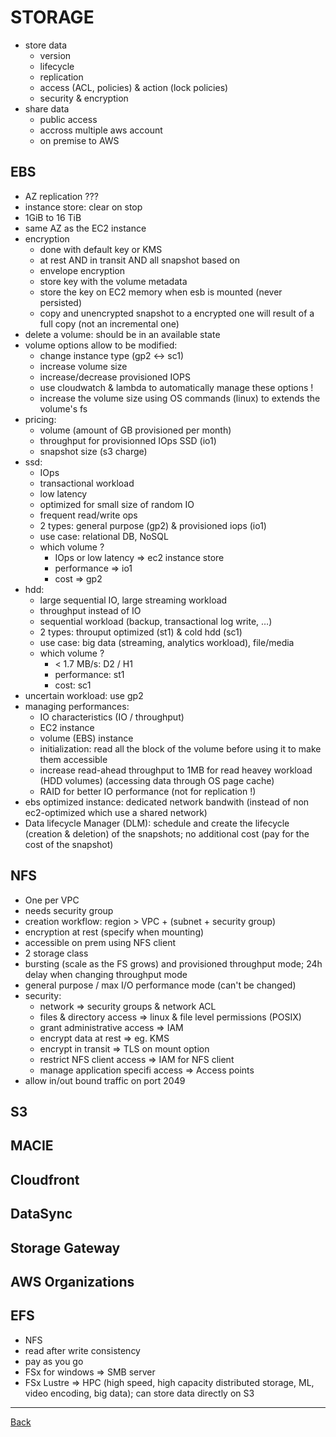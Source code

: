 STORAGE
=========

* store data 
    * version
    * lifecycle
    * replication
    * access (ACL, policies) & action (lock policies)
    * security & encryption
* share data
    * public access
    * accross multiple aws account
    * on premise to AWS 
 
 ## EBS
 * AZ replication ???
 * instance store: clear on stop
 * 1GiB to 16 TiB
 * same AZ as the EC2 instance
 * encryption 
    * done with default key or KMS
    * at rest AND in transit AND all snapshot based on
    * envelope encryption
    * store key with the volume metadata
    * store the key on EC2 memory when esb is mounted (never persisted)
    * copy and unencrypted snapshot to a encrypted one will result of a full copy (not an incremental one)
 * delete a volume: should be in an available state
 * volume options allow to be modified:
    * change instance type (gp2 <-> sc1)
    * increase volume size
    * increase/decrease provisioned IOPS
    * use cloudwatch & lambda to automatically manage these options !
    * increase the volume size using OS commands (linux) to extends the volume's fs
 * pricing:
    * volume (amount of GB provisioned per month)
    * throughput for provisionned IOps SSD (io1)
    * snapshot size (s3 charge)
 * ssd: 
    * IOps
    * transactional workload
    * low latency
    * optimized for small size of random IO
    * frequent read/write ops
    * 2 types: general purpose (gp2) & provisioned iops (io1)
    * use case: relational DB, NoSQL
    * which volume ? 
        * IOps or low latency => ec2 instance store
        * performance => io1
        * cost => gp2
 * hdd:
    * large sequential IO, large streaming workload 
    * throughput instead of IO
    * sequential workload (backup, transactional log write, …)
    * 2 types: throuput optimized (st1) & cold hdd (sc1)
    * use case: big data (streaming, analytics workload), file/media
    * which volume ?
        * < 1.7 MB/s: D2 / H1
        * performance: st1
        * cost: sc1
 * uncertain workload: use gp2
 * managing performances:
    * IO characteristics (IO / throughput)
    * EC2 instance
    * volume (EBS) instance
    * initialization: read all the block of the volume before using it to make them accessible
    * increase read-ahead throughput to 1MB for read heavey workload (HDD volumes) (accessing data through OS page cache)
    * RAID for better IO performance (not for replication !)
 * ebs optimized instance: dedicated network bandwith (instead of non ec2-optimized which use a shared network)
 * Data lifecycle Manager (DLM): schedule and create the lifecycle (creation & deletion) of the snapshots; no additional cost (pay for the cost of the snapshot)


 ## NFS
 * One per VPC
 * needs security group
 * creation workflow: region > VPC + (subnet + security group)
 * encryption at rest (specify when mounting)
 * accessible on prem using NFS client
 * 2 storage class
 * bursting (scale as the FS grows) and provisioned throughput mode; 24h delay when changing throughput mode
 * general purpose / max I/O performance mode (can't be changed)
 * security:
    * network => security groups & network ACL
    * files & directory access => linux & file level permissions (POSIX)
    * grant administrative access => IAM 
    * encrypt data at rest => eg. KMS
    * encrypt in transit => TLS on mount option
    * restrict NFS client access => IAM for NFS client
    * manage application specifi access => Access points
 * allow in/out bound traffic on port 2049

## S3

## MACIE

## Cloudfront

## DataSync

## Storage Gateway

## AWS Organizations

## EFS
* NFS
* read after write consistency
* pay as you go
* FSx for windows => SMB server
* FSx Lustre => HPC (high speed, high capacity distributed storage, ML, video encoding, big data); can store data directly on S3


---
[Back](/solution-architect)
